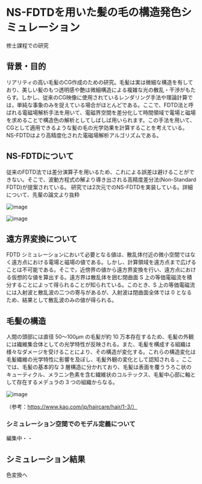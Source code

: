 # NS-FDTDを用いた髪の毛の構造発色シミュレーション
修士課程での研究


## 背景・目的
リアリティの高い毛髪のCG作成のための研究。毛髪は実は微細な構造を有しており、美しい髪のもつ透明感や艶は微細構造による複雑な光の散乱・干渉がもたらす。しかし、従来のCG映像に使用されているレンダリング手法や理論計算では，単純な事象のみを捉えている場合がほとんどである。ここで、FDTD法と呼ばれる電磁場解析手法を用いて、電磁界空間を差分化して時間領域で電場と磁場を求めることで構造色の解析としてしばしば用いられます。この手法を用いて、CGとして適用できるような髪の毛の光学効果を計算することを考えている。NS-FDTDはより高精度化された電磁場解析アルゴリズムである。

## NS-FDTDについて
従来のFDTD法では差分演算子を用いるため、これによる誤差は避けることができない。そこで、波動方程式の解より導き出される高精度差分法(Non-Standard FDTD)が提案されている。
研究では2次元でのNS-FDTDを実装している。詳細について、先輩の論文より抜粋

![image](https://user-images.githubusercontent.com/57475794/94405983-4c3cfc80-01ac-11eb-9a93-c7a97cf68d5e.png)


![image](https://user-images.githubusercontent.com/57475794/94405606-c456f280-01ab-11eb-9081-97dc93ebddd7.png)



## 遠方界変換について
FDTD シミュレーションにおいて必要となる値は、散乱体付近の微小空間ではなく遠方点における電場と磁場の値である。しかし、計算領域を遠方点まで広げることは不可能である。そこで，近傍界の値から遠方界変換を行い、遠方点における仮想的な値を算出する。遠方界は散乱体を囲む閉曲面 S 上の等価電磁流を積分することによって得られることが知られている。このとき、S 上の等価電磁流には入射波と散乱波の二つの寄与があるが、入射波は閉曲面全体では 0 となるため、結果として散乱波のみの値が得られる。

## 毛髪の構造
人間の頭部には直径 50～100µm の毛髪が約 10 万本存在するため、毛髪の外観には繊維集合体としての光学特性が反映される。また、毛髪を構成する組織は様々なダメージを受けることにより、その構造が変化する。これらの構造変化は毛髪繊維の光学特性に影響を及ぼし、毛髪外観の変化として認知される 。ここでは、毛髪の基本的な 3 層構造に分かれており、毛髪は表面を覆ううろこ状のキューティクル、メラニン色素を含む繊維状のコルテックス、毛髪中心部に軸として存在するメデュラの 3 つの組織からなる。


![image](https://user-images.githubusercontent.com/57475794/94406819-91156300-01ad-11eb-97e4-2ffa814c8498.png)

（参考：https://www.kao.com/jp/haircare/hair/1-3/）

### シミュレーション空間でのモデル定義について
編集中・・
## シミュレーション結果
色変換へ
